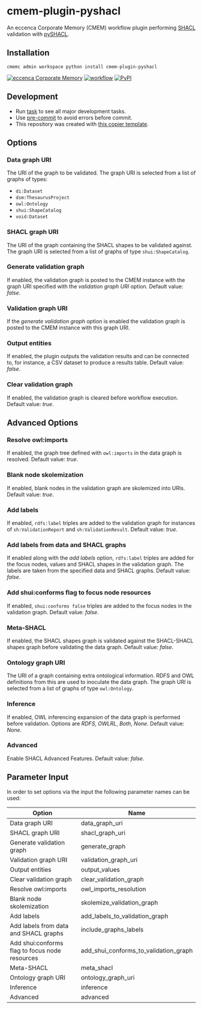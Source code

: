 # cmem-plugin-pyshacl

An eccenca Corporate Memory (CMEM) workflow plugin performing [SHACL](https://www.w3.org/TR/shacl/) validation with [pySHACL](https://github.com/RDFLib/pySHACL).

## Installation

```
cmemc admin workspace python install cmem-plugin-pyshacl
```

[![eccenca Corporate Memory](https://img.shields.io/badge/eccenca-Corporate%20Memory-orange)](https://documentation.eccenca.com) [![workflow](https://github.com/eccenca/cmem-plugin-pyshacl/actions/workflows/check.yml/badge.svg)](https://github.com/eccenca/cmem-plugin-pyshacl/actions) [![PyPI](https://img.shields.io/pypi/v/cmem-plugin-pyshacl)](https://pypi.org/project/cmem-plugin-pyshacl/)  

## Development

- Run [task](https://taskfile.dev/) to see all major development tasks.
- Use [pre-commit](https://pre-commit.com/) to avoid errors before commit.
- This repository was created with [this copier template](https://github.com/eccenca/cmem-plugin-template).

## Options

### Data graph URI

The URI of the graph to be validated. The graph URI is selected from a list of graphs of types:
- `di:Dataset`
- `dsm:ThesaurusProject`
- `owl:Ontology`
- `shui:ShapeCatalog`
- `void:Dataset`

### SHACL graph URI

The URI of the graph containing the SHACL shapes to be validated against. The graph URI is selected from a list of graphs of type `shui:ShapeCatalog`.

### Generate validation graph

If enabled, the validation graph is posted to the CMEM instance with the graph URI specified with the *validation graph URI* option. Default value: *false*.

### Validation graph URI

If the *generate validation graph* option is enabled the validation graph is posted to the CMEM instance with this graph URI.

### Output entities

If enabled, the plugin outputs the validation results and can be connected to, for instance, a CSV dataset to produce a results table. Default value: *false*.

### Clear validation graph

If enabled, the validation graph is cleared before workflow execution. Default value: *true*.

## Advanced Options

### Resolve owl:imports

If enabled, the graph tree defined with `owl:imports` in the data graph is resolved. Default value: *true*.

### Blank node skolemization

If enabled, blank nodes in the validation graph are skolemized into URIs. Default value: *true*.

### Add labels

If enabled, `rdfs:label` triples are added to the validation graph for instances of `sh:ValidationReport` and `sh:ValidationResult`. Default value: *true*.

### Add labels from data and SHACL graphs

If enabled along with the *add labels* option, `rdfs:label` triples are added for the focus nodes, values and SHACL shapes in the validation graph. The labels are taken from the specified data and SHACL graphs. Default value: *false*.

### Add shui:conforms flag to focus node resources

If enabled, `shui:conforms false` triples are added to the focus nodes in the validation graph. Default value: *false*.

### Meta-SHACL

If enabled, the SHACL shapes graph is validated against the SHACL-SHACL shapes graph before validating the data graph. Default value: *false*.

### Ontology graph URI

The URI of a graph containing extra ontological information. RDFS and OWL definitions from this are used to inoculate the data graph. The graph URI is selected from a list of graphs of type `owl:Ontology`.

### Inference

If enabled, OWL inferencing expansion of the data graph is performed before validation. Options are *RDFS*, *OWLRL*, *Both*, *None*. Default value: *None*.

### Advanced

Enable SHACL Advanced Features. Default value: *false*.


## Parameter Input

In order to set options via the input the following parameter names can be used:

| Option                                         | Name                                  |
|------------------------------------------------|---------------------------------------|
| Data graph URI                                 | data_graph_uri                        |
| SHACL graph URI                                | shacl_graph_uri                       |
| Generate validation graph                      | generate_graph                        |
| Validation graph URI                           | validation_graph_uri                  |
| Output entities                                | output_values                         |
| Clear validation graph                         | clear_validation_graph                |
| Resolve owl:imports                            | owl_imports_resolution                |
| Blank node skolemization                       | skolemize_validation_graph            |
| Add labels                                     | add_labels_to_validation_graph        |
| Add labels from data and SHACL graphs          | include_graphs_labels                 |
| Add shui:conforms flag to focus node resources | add_shui_conforms_to_validation_graph | 
| Meta-SHACL                                     | meta_shacl                            |
| Ontology graph URI                             | ontology_graph_uri                    |
| Inference                                      | inference                             |
| Advanced                                       | advanced                              |
